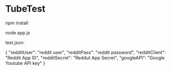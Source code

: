 # TubeTest

npm install

node app.js


test.json:

{
    "redditUser": "reddit user",
    "redditPass": "reddit password",
    "redditClient": "Reddit App ID",
	"redditSecret": "Reddut App Secret",
	"googleAPI": "Google Youtube API key"
}